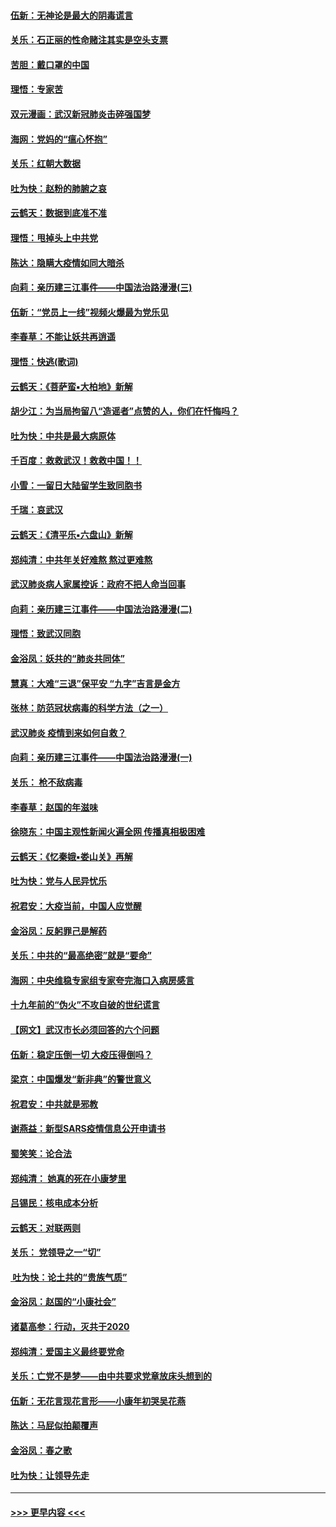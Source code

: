 #### [伍新：无神论是最大的阴毒谎言](../pages/nsc993/n11846129.md?t=02060611) 
#### [关乐：石正丽的性命赌注其实是空头支票](../pages/nsc993/n11846109.md?t=02060611) 
#### [苦胆：戴口罩的中国](../pages/nsc993/n11845576.md?t=02060611) 
#### [理悟：专家苦](../pages/nsc993/n11845564.md?t=02060611) 
#### [双元漫画：武汉新冠肺炎击碎强国梦](../pages/nsc993/n11843320.md?t=02060611) 
#### [海网：党妈的“瘟心怀抱”](../pages/nsc993/n11840740.md?t=02060611) 
#### [关乐：红朝大数据](../pages/nsc993/n11840675.md?t=02060611) 
#### [吐为快：赵粉的肺腑之哀](../pages/nsc993/n11840618.md?t=02060611) 
#### [云鹤天：数据到底准不准](../pages/nsc993/n11840325.md?t=02060611) 
#### [理悟：甩掉头上中共党](../pages/nsc993/n11838826.md?t=02060611) 
#### [陈达：隐瞒大疫情如同大暗杀](../pages/nsc993/n11838771.md?t=02060611) 
#### [向莉：亲历建三江事件——中国法治路漫漫(三)](../pages/nsc993/n11831825.md?t=02060611) 
#### [伍新：“党员上一线”视频火爆最为党乐见](../pages/nsc993/n11838200.md?t=02060611) 
#### [李春草：不能让妖共再逍遥](../pages/nsc993/n11838102.md?t=02060611) 
#### [理悟：快逃(歌词)](../pages/nsc993/n11838083.md?t=02060611) 
#### [云鹤天：《菩萨蛮▪大柏地》新解](../pages/nsc993/n11838059.md?t=02060611) 
#### [胡少江：为当局拘留八“造谣者”点赞的人，你们在忏悔吗？](../pages/nsc993/n11836801.md?t=02060611) 
#### [吐为快：中共是最大病原体](../pages/nsc993/n11836748.md?t=02060611) 
#### [千百度：救救武汉！救救中国！！](../pages/nsc993/n11836145.md?t=02060611) 
#### [小雪：一留日大陆留学生致同胞书](../pages/nsc993/n11834624.md?t=02060611) 
#### [千瑞：哀武汉](../pages/nsc993/n11833647.md?t=02060611) 
#### [云鹤天：《清平乐▪六盘山》新解](../pages/nsc993/n11833611.md?t=02060611) 
#### [郑纯清：中共年关好难熬 熬过更难熬](../pages/nsc993/n11833489.md?t=02060611) 
#### [武汉肺炎病人家属控诉：政府不把人命当回事](../pages/nsc993/n11833205.md?t=02060611) 
#### [向莉：亲历建三江事件——中国法治路漫漫(二)](../pages/nsc993/n11829102.md?t=02060611) 
#### [理悟：致武汉同胞](../pages/nsc993/n11831522.md?t=02060611) 
#### [金浴凤：妖共的“肺炎共同体”](../pages/nsc993/n11829448.md?t=02060611) 
#### [慧真：大难“三退”保平安 “九字”吉言是金方](../pages/nsc993/n11829501.md?t=02060611) 
#### [张林：防范冠状病毒的科学方法（之一）](../pages/nsc993/n11828618.md?t=02060611) 
#### [武汉肺炎 疫情到来如何自救？](../pages/nsc993/n11827632.md?t=02060611) 
#### [向莉：亲历建三江事件——中国法治路漫漫(一)](../pages/nsc993/n11827190.md?t=02060611) 
#### [关乐： 枪不敌病毒](../pages/nsc993/n11826746.md?t=02060611) 
#### [李春草：赵国的年滋味](../pages/nsc993/n11826321.md?t=02060611) 
#### [徐晓东：中国主观性新闻火遍全网 传播真相极困难](../pages/nsc993/n11826508.md?t=02060611) 
#### [云鹤天：《忆秦娥▪娄山关》再解](../pages/nsc993/n11824682.md?t=02060611) 
#### [吐为快：党与人民异忧乐](../pages/nsc993/n11824660.md?t=02060611) 
#### [祝君安：大疫当前，中国人应觉醒](../pages/nsc993/n11821946.md?t=02060611) 
#### [金浴凤：反躬罪己是解药](../pages/nsc993/n11820280.md?t=02060611) 
#### [关乐：中共的“最高绝密”就是“要命”](../pages/nsc993/n11816946.md?t=02060611) 
#### [海网：中央维稳专家组专家夸完海口入病房感言](../pages/nsc993/n11815138.md?t=02060611) 
#### [十九年前的“伪火”不攻自破的世纪谎言](../pages/nsc993/n11813238.md?t=02060611) 
#### [【网文】武汉市长必须回答的六个问题](../pages/nsc993/n11813848.md?t=02060611) 
#### [伍新：稳定压倒一切 大疫压得倒吗？](../pages/nsc993/n11812634.md?t=02060611) 
#### [梁京：中国爆发“新非典”的警世意义](../pages/nsc993/n11812554.md?t=02060611) 
#### [祝君安：中共就是邪教](../pages/nsc993/n11812431.md?t=02060611) 
#### [谢燕益：新型SARS疫情信息公开申请书](../pages/nsc993/n11808840.md?t=02060611) 
#### [蜀笑笑：论合法](../pages/nsc993/n11808064.md?t=02060611) 
#### [郑纯清： 她真的死在小康梦里](../pages/nsc993/n11806623.md?t=02060611) 
#### [吕锡民：核电成本分析](../pages/nsc993/n11806284.md?t=02060611) 
#### [云鹤天：对联两则](../pages/nsc993/n11805957.md?t=02060611) 
#### [关乐： 党领导之一“切”](../pages/nsc993/n11804505.md?t=02060611) 
#### [ 吐为快：论土共的“贵族气质”](../pages/nsc993/n11804490.md?t=02060611) 
#### [金浴凤：赵国的“小康社会”](../pages/nsc993/n11804452.md?t=02060611) 
#### [诸葛高参：行动，灭共于2020](../pages/nsc993/n11804120.md?t=02060611) 
#### [郑纯清：爱国主义最终要党命](../pages/nsc993/n11802197.md?t=02060611) 
#### [关乐：亡党不是梦——由中共要求党章放床头想到的](../pages/nsc993/n11802156.md?t=02060611) 
#### [伍新：无花言现花言形——小康年初哭吴花燕](../pages/nsc993/n11800044.md?t=02060611) 
#### [陈达：马屁似拍颠覆声](../pages/nsc993/n11800010.md?t=02060611) 
#### [金浴凤：春之歌](../pages/nsc993/n11797687.md?t=02060611) 
#### [吐为快：让领导先走](../pages/nsc993/n11797512.md?t=02060611) 

----
#### [ >>> 更早内容 <<< ](../indexes/nsc993-earlier.md)
